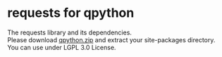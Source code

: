 # requests for qpython

The requests library and its dependencies. <br>
Please download [qpython.zip](https://github.com/frodo821/requests-for-qpython/blob/master/qpython.zip) and extract your site-packages directory.<br>
You can use under LGPL 3.0 License.
